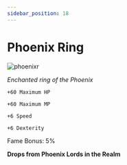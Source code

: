 ```yaml
---
sidebar_position: 18
---
```


# Phoenix Ring

![phoenixr](http://i.imgur.com/ZMRfAns.png)

<i>Enchanted ring of the Phoenix</i>

    +60 Maximum HP
    
    +60 Maximum MP
    
    +6 Speed
    
    +6 Dexterity
    
Fame Bonus: 5%

**Drops from Phoenix Lords in the Realm**
